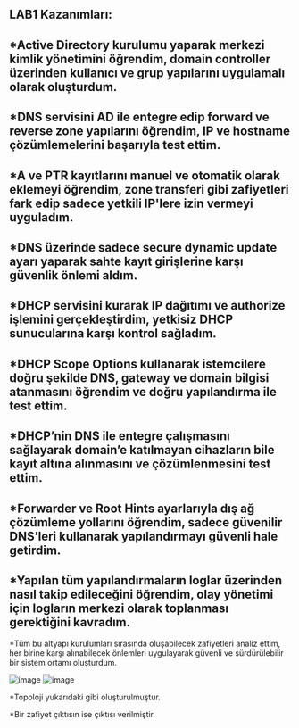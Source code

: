 LAB1 Kazanımları:
-
*Active Directory kurulumu yaparak merkezi kimlik yönetimini öğrendim, domain controller üzerinden kullanıcı ve grup yapılarını uygulamalı olarak oluşturdum.
-
*DNS servisini AD ile entegre edip forward ve reverse zone yapılarını öğrendim, IP ve hostname çözümlemelerini başarıyla test ettim.
-
*A ve PTR kayıtlarını manuel ve otomatik olarak eklemeyi öğrendim, zone transferi gibi zafiyetleri fark edip sadece yetkili IP'lere izin vermeyi uyguladım.
-
*DNS üzerinde sadece secure dynamic update ayarı yaparak sahte kayıt girişlerine karşı güvenlik önlemi aldım.
-
*DHCP servisini kurarak IP dağıtımı ve authorize işlemini gerçekleştirdim, yetkisiz DHCP sunucularına karşı kontrol sağladım.
-
*DHCP Scope Options kullanarak istemcilere doğru şekilde DNS, gateway ve domain bilgisi atanmasını öğrendim ve doğru yapılandırma ile test ettim.
-
*DHCP’nin DNS ile entegre çalışmasını sağlayarak domain’e katılmayan cihazların bile kayıt altına alınmasını ve çözümlenmesini test ettim.
-
*Forwarder ve Root Hints ayarlarıyla dış ağ çözümleme yollarını öğrendim, sadece güvenilir DNS’leri kullanarak yapılandırmayı güvenli hale getirdim.
-
*Yapılan tüm yapılandırmaların loglar üzerinden nasıl takip edileceğini öğrendim, olay yönetimi için logların merkezi olarak toplanması gerektiğini kavradım.
-
*Tüm bu altyapı kurulumları sırasında oluşabilecek zafiyetleri analiz ettim, her birine karşı alınabilecek önlemleri uygulayarak güvenli ve sürdürülebilir bir sistem ortamı oluşturdum.

![image](https://github.com/user-attachments/assets/5233fcfc-ef2f-40c9-8b45-8afe1fc743c5)
![image](https://github.com/user-attachments/assets/74f73b79-e6ba-4357-9646-3d0121ae3870)

*Topoloji yukarıdaki gibi oluşturulmuştur.

*Bir zafiyet çıktısın ise çıktısı verilmiştir.



